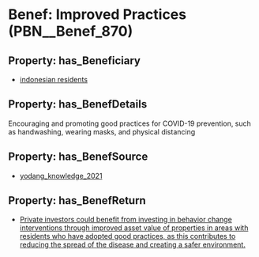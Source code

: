 # Benef: __Improved Practices__ (PBN__Benef_870)

## Property: has_Beneficiary

* [indonesian residents](../Stakeholder/PBN__Stakeholder_350)

## Property: has_BenefDetails

Encouraging and promoting good practices for COVID-19 prevention, such as handwashing, wearing masks, and physical distancing

## Property: has_BenefSource

* [yodang_knowledge_2021](../Article/PBN__Article_176)

## Property: has_BenefReturn

* [Private investors could benefit from investing in behavior change interventions through improved asset value of properties in areas with residents who have adopted good practices, as this contributes to reducing the spread of the disease and creating a safer environment.](../BenefReturn/PBN__BenefReturn_951)

